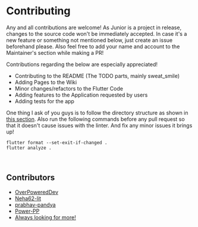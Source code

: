 # Contributing

Any and all contributions are welcome! As Junior is a project in release, changes to the source code won't be immediately accepted. In case it's a new feature
or something not mentioned below, just create an issue beforehand please. Also feel free to add your name and account to the Maintainer's section while making a
PR!

Contributions regarding the below are especially appreciated!

- Contributing to the README (The TODO parts, mainly sweat_smile)
- Adding Pages to the Wiki
- Minor changes/refactors to the Flutter Code
- Adding features to the Application requested by users
- Adding tests for the app

One thing I ask of you guys is to follow the directory structure as shown in [this section](https://github.com/OverPoweredDev/Junior#navigation). Also run the following commands before any pull
request so that it doesn't cause issues with the linter. And fix any minor issues it brings up!

```shell
flutter format --set-exit-if-changed .
flutter analyze .
```

<br>

## Contributors

- [OverPoweredDev](https://github.com/OverPoweredDev)
- [Neha62-lit](https://github.com/Neha62-lit)
- [prabhav-pandya](https://github.com/prabhav-pandya)
- [Power-PP](https://github.com/Power-PP)
- [Always looking for more!](https://github.com/OverPoweredDev/Junior/compare)
